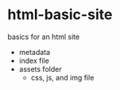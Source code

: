 # html-basic-site
basics for an html site
  - metadata
  - index file
  - assets folder
      - css, js, and img file
